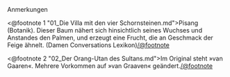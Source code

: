 <div class="anmerkungen">Anmerkungen</div>

<@footnote 1 "01_Die Villa mit den vier Schornsteinen.md">Pisang (Botanik). Dieser Baum nähert sich hinsichtlich seines Wuchses und Anstandes den Palmen, und erzeugt eine Frucht, die an Geschmack der Feige ähnelt. (Damen Conversations Lexikon)</@footnote>

<@footnote 2 "02_Der Orang-Utan des Sultans.md">Im Original steht »van Gaaren«. Mehrere Vorkommen auf »van Graaven« geändert.</@footnote>

